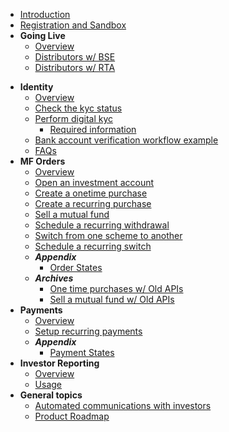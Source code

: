 - [Introduction](/)
- [Registration and Sandbox](/pages/registration-and-sandbox)
- **Going Live**
  - [Overview](/going-live/checklist)
  - [Distributors w/ BSE](/going-live/distributors-with-bse)
  - [Distributors w/ RTA](/going-live/distributors-with-rtas)
<!-- - [Quick start](/pages/quickstart) -->
- **Identity**
  - [Overview](/identity/overview)
  - [Check the kyc status](/identity/kyc-check)
  - [Perform digital kyc](/identity/kyc-request)
    - [Required information](/identity/required-information)
  - [Bank account verification workflow example](/identity/Bank_Account_Verification_Workflow_Example)
  - [FAQs](/identity/FAQs)  
- **MF Orders**
  - [Overview](/mf-transactions/overview)
  - [Open an investment account](/mf-transactions/investment-account)
  - [Create a onetime purchase](/mf-transactions/onetime-purchases)
  - [Create a recurring purchase](/mf-transactions/recurring-purchases)
  - [Sell a mutual fund](/mf-transactions/onetime-redemptions)
  - [Schedule a recurring withdrawal](/mf-transactions/recurring-redemptions)
  - [Switch from one scheme to another](/mf-transactions/onetime-switches)
  - [Schedule a recurring switch](/mf-transactions/recurring-switches)
  - ***Appendix***
    - [Order States](/mf-transactions/order-states)
  - ***Archives***
    - [One time purchases w/ Old APIs](/mf-transactions/onetime-purchases-old-apis)
    - [Sell a mutual fund w/ Old APIs](/mf-transactions/onetime-redemptions-old-apis)
- **Payments**
  - [Overview](/payments/overview)
  - [Setup recurring payments](/payments/nach)
  - ***Appendix***
    - [Payment States](/payments/payment-states)  
- **Investor Reporting**
  - [Overview](/pages/workflows/investor-reporting)
  - [Usage](/pages/workflows/investor-reporting-usage)
- **General topics**
  - [Automated communications with investors](/pages/workflows/automated-communication.md)  
  - [Product Roadmap](/future/roadmap)

<!--
- **Building blocks**
  - **Investor Onboarding**
    - **KYC**<sup style="color:red;"> Early Access</sup>
      - [Description](/pages/workflows/what-is-kyc)
      - [Recommended Sequence](/pages/workflows/video-kyc-steps)
      - [FAQs](/pages/workflows/video-kyc-faq)
  - **Orders**
    - [General FAQs](/pages/workflows/orders-faq)
    - [Order States](/pages/workflows/order-status)
    - **SIP**
      - [Create SIP Order](/pages/workflows/create-sip-order)
      - [Cancel SIP Order](/pages/workflows/cancel-sip-order)
      - [Cancel SIP Order Installment](/pages/workflows/cancel-sip-order-installment)
      - [FAQs](/pages/workflows/sip-faq)
    - **Instant Redemption**
      - [Description](/pages/workflows/instant-redemption-description)
      - [Recommended Sequence](/pages/workflows/instant-redemption-steps)
      - [FAQs](/pages/workflows/instant-redemption-faq)
  - **Communication**
    - [Automated communications with investors](/pages/workflows/automated-communication.md)  
  -[<div style="color:#fff;font-size:xx-small;visibility:hidden;">.</div>](/pages/deprecation-staging-instance)
-->


<!--
  - **Reports**
    - **Holdings**
      - [Description](/pages/workflows/what-is-capital-gains)
      - [Recommended Sequence](/pages/workflows/capital-gains-api)
      - [FAQs](/pages/workflows/capital-gains-faq)
    - **Capital Gains**<sup style="color:red;"> Early Access</sup>
      - [Description](/pages/workflows/what-is-capital-gains)
      - [Recommended Sequence](/pages/workflows/capital-gains-api)
      - [FAQs](/pages/workflows/capital-gains-faq)
    - **CAS**<sup style="color:red;"> Early Access</sup>
      - [Description](/pages/workflows/what-is-capital-gains)
      - [Recommended Sequence](/pages/workflows/capital-gains-api)
      - [FAQs](/pages/workflows/capital-gains-faq)

- **Additional Information**
  - [Support](/pages/additional-info/regarding-support)
-->

<!--
  - Investors
    - [Create an Investor](/pages/workflows/create-an-investor)
    - [Display Investor Details](/pages/workflows/display-investor-details)
    - [Update Investor Details](/pages/workflows/update-investor-details)
  - Mandates
    - [Create a Mandate](/pages/workflows/create-a-mandate)
    - [Check Existing Mandate](/pages/workflows/check-existing-mandate)
    - [Create E-Mandate](/pages/workflows/create-e-mandate)
  - Orders
    - [Create Lumpsum Order](/pages/workflows/create-lumpsum-order)
    - [Create SIP Order](/pages/workflows/create-sip-order)
    - [Update SIP Order](/pages/workflows/update-sip-order)
    - [Cancel SIP Order](/pages/workflows/cancel-sip-order)
    - [Cancel SIP Order Installment](/pages/workflows/cancel-sip-order-installment)
    - [Display SIP Orders](/pages/workflows/display-sip-orders)
    - [Sell/Redemption Order](/pages/workflows/sell-redemption-order)

    - [Check KYC status](/pages/workflows/kyc-status-check)
    - [File Upload](/pages/workflows/file-upload)
    - [Create Video KYC request](/pages/workflows/create-video-kyc)
    - [Fetch Video KYC status](/pages/workflows/create-video-kyc)-->
